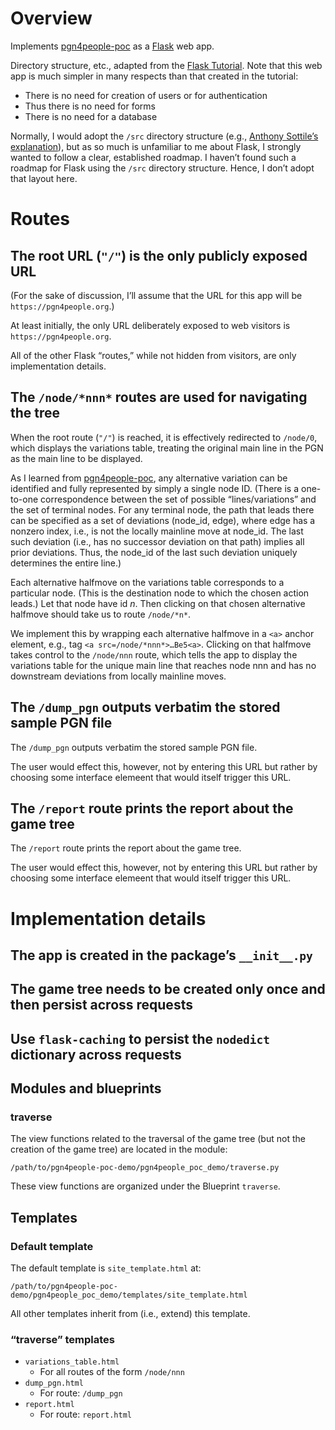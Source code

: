 # Overview

Implements [pgn4people-poc](https://github.com/jimratliff/pgn4people-poc) as a [Flask](https://flask.palletsprojects.com) web app.

Directory structure, etc., adapted from the [Flask Tutorial](https://flask.palletsprojects.com/en/2.1.x/tutorial/). Note that this web app is much simpler in many respects than that created in the tutorial:

- There is no need for creation of users or for authentication
- Thus there is no need for forms
- There is no need for a database

Normally, I would adopt the `/src` directory structure (e.g., [Anthony Sottile’s explanation](https://www.youtube.com/watch?v=sW1qUZ_nSXk)), but as so much is unfamiliar to me about Flask, I strongly wanted to follow a clear, established roadmap. I haven’t found such a roadmap for Flask using the `/src` directory structure. Hence, I don’t adopt that layout here.

# Routes
## The root URL (`"/"`) is the only publicly exposed URL
(For the sake of discussion, I’ll assume that the URL for this app will be `https://pgn4people.org`.)

At least initially, the only URL deliberately exposed to web visitors is `https://pgn4people.org`.

All of the other Flask “routes,” while not hidden from visitors, are only implementation details.

## The `/node/*nnn*` routes are used for navigating the tree
When the root route (`"/"`) is reached, it is effectively redirected to `/node/0`, which displays the variations table, treating the original main line in the PGN as the main line to be displayed.

As I learned from [pgn4people-poc](https://github.com/jimratliff/pgn4people-poc), any alternative variation can be identified and fully represented by simply a single node ID. (There is a one-to-one correspondence between the set of possible “lines/variations” and the set of terminal nodes. For any terminal node, the path that leads there can be specified as a set of deviations (node_id, edge), where edge has a nonzero index, i.e., is not the locally mainline move at node_id. The last such deviation (i.e., has no successor deviation on that path) implies all prior deviations. Thus, the node_id of the last such deviation uniquely determines the entire line.)

Each alternative halfmove on the variations table corresponds to a particular node. (This is the destination node to which the chosen action leads.) Let that node have id *n*. Then clicking on that chosen alternative halfmove should take us to route `/node/*n*`.

We implement this by wrapping each alternative halfmove in a `<a>` anchor element, e.g., tag `<a src=/node/*nnn*>…Be5<a>`. Clicking on that halfmove takes control to the `/node/nnn` route, which tells the app to display the variations table for the unique main line that reaches node nnn and has no downstream deviations from locally mainline moves.

## The `/dump_pgn` outputs verbatim the stored sample PGN file
The `/dump_pgn` outputs verbatim the stored sample PGN file.

The user would effect this, however, not by entering this URL but rather by choosing some interface elemeent that would itself trigger this URL.
## The `/report` route prints the report about the game tree
The `/report` route prints the report about the game tree.

The user would effect this, however, not by entering this URL but rather by choosing some interface elemeent that would itself trigger this URL.


# Implementation details
## The app is created in the package’s `__init__.py`
## The game tree needs to be created only once and then persist across requests

## Use `flask-caching` to persist the `nodedict` dictionary across requests
## Modules and blueprints
### traverse
The view functions related to the traversal of the game tree (but not the creation of the game tree) are located in the module:
```
/path/to/pgn4people-poc-demo/pgn4people_poc_demo/traverse.py
```
These view functions are organized under the Blueprint `traverse`.

## Templates
### Default template
The default template is `site_template.html` at:
```
/path/to/pgn4people-poc-demo/pgn4people_poc_demo/templates/site_template.html
```
All other templates inherit from (i.e., extend) this template.
### “traverse” templates
- `variations_table.html`
    - For all routes of the form `/node/nnn`
- `dump_pgn.html`
    - For route: `/dump_pgn`
- `report.html`
    - For route: `report.html`
